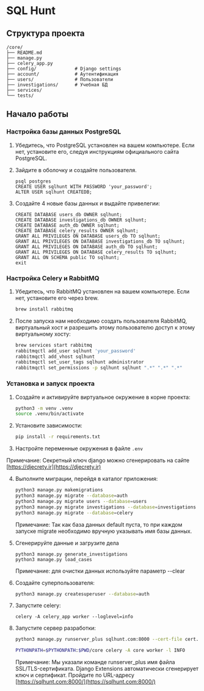 # SQL Hunt

## Структура проекта

```
/core/
├── README.md
├── manage.py
├── celery_app.py
├── config/              # Django settings
├── account/             # Аутентификация
├── users/               # Пользователи
├── investigations/      # Учебная БД
├── services/
└── tests/
```

## Начало работы

### Настройка базы данных PostgreSQL

1. Убедитесь, что PostgreSQL установлен на
   вашем компьютере. Если нет, установите его, следуя инструкциям официального сайта PostgreSQL.
2. Зайдите в оболочку и создайте пользователя.

   ```psql
   psql postgres 
   CREATE USER sqlhunt WITH PASSWORD 'your_password';
   ALTER USER sqlhunt CREATEDB;
   ```
3. Создайте 4 новые базы данных и выдайте привелегии:

   ```psql
   CREATE DATABASE users_db OWNER sqlhunt;
   CREATE DATABASE investigations_db OWNER sqlhunt;
   CREATE DATABASE auth_db OWNER sqlhunt;
   CREATE DATABASE celery_results OWNER sqlhunt;
   GRANT ALL PRIVILEGES ON DATABASE users_db TO sqlhunt;
   GRANT ALL PRIVILEGES ON DATABASE investigations_db TO sqlhunt;
   GRANT ALL PRIVILEGES ON DATABASE auth_db TO sqlhunt;
   GRANT ALL PRIVILEGES ON DATABASE celery_results TO sqlhunt;
   GRANT ALL ON SCHEMA public TO sqlhunt;
   exit
   ```

### Настройка Celery и RabbitMQ

1. Убедитесь, что RabbitMQ установлен на
   вашем компьютере. Если нет, установите егo через brew.

   ```bash
   brew install rabbitmq
   ```
2. После запуска нам необходимо создать пользователя RabbitMQ, виртуальный хост и разрешить этому пользователю доступ к этому виртуальному хосту:

   ```bash
   brew services start rabbitmq
   rabbitmqctl add_user sqlhunt 'your_password'
   rabbitmqctl add_vhost sqlhunt
   rabbitmqctl set_user_tags sqlhunt administrator
   rabbitmqctl set_permissions -p sqlhunt sqlhunt ".*" ".*" ".*"
   ```

### Установка и запуск проекта

1. Создайте и активируйте виртуальное окружение в корне проекта:

   ```bash
   python3 -m venv .venv
   source .venv/bin/activate 
   ```
2. Установите зависимости:

   ```bash
   pip install -r requirements.txt
   ```
3. Настройте переменные окружения в файле `.env`

Примечание: Секретный ключ django можно сгенерировать на сайте [https://djecrety.ir](https://djecrety.ir)

4. Выполните миграции, перейдя в каталог приложения:

   ```bash
   python3 manage.py makemigrations
   python3 manage.py migrate --database=auth
   python3 manage.py migrate users --database=users
   python3 manage.py migrate investigations --database=investigations
   python3 manage.py migrate --database=celery
   ```

   Примечание: Так как база данных default пуста, то при каждом запуске migrate необходимо вручную указывать имя базы данных.

5. Сгенерируйте данные и загрузите дела

   ```
   python3 manage.py generate_investigations
   python3 manage.py load_cases
   ```

   Примечание: для очистки данных используйте параметр --clear
   
6. Создайте суперпользователя:

   ```bash
   python3 manage.py createsuperuser --database=auth
   ```

7. Запустите celery:
   ```
   celery -A celery_app worker --loglevel=info
   ```

8. Запустите сервер разработки:

   ```bash
   python3 manage.py runserver_plus sqlhunt.com:8000 --cert-file cert.crt

   PYTHONPATH=$PYTHONPATH:$PWD/core celery -A core worker -l INFO
   ```

   Примечание: Мы указали команде runserver_plus имя файла SSL/TLS-сертификата. Django Extensions автоматически сгенерирует ключ и сертификат. Пройдите по URL-адресу [https://sqlhunt.com:8000/](https://sqlhunt.com:8000/)
